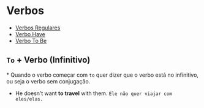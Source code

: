 # Verbos

+ [Verbos Regulares](./Verbos%20Regulares.md)
+ [Verbo Have](./Verbo%20Have.md)
+ [Verbo To Be](./Verbo%20To%20Be.md)

## `To` + Verbo (Infinitivo)

\* Quando o verbo começar com `to` quer dizer que o verbo está no infinitivo, ou seja o verbo sem conjugação.

+ He doesn’t want **to travel** with them.
  `Ele não quer viajar com eles/elas.`
